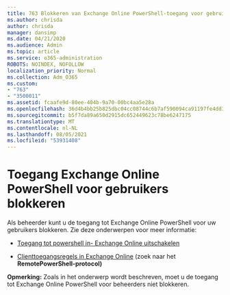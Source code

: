 ```yaml
---
title: 763 Blokkeren van Exchange Online PowerShell-toegang voor gebruikers
ms.author: chrisda
author: chrisda
manager: dansimp
ms.date: 04/21/2020
ms.audience: Admin
ms.topic: article
ms.service: o365-administration
ROBOTS: NOINDEX, NOFOLLOW
localization_priority: Normal
ms.collection: Adm_O365
ms.custom:
- "763"
- "3500011"
ms.assetid: fcaafe9d-80ee-404b-9a70-00bc4aa5e28a
ms.openlocfilehash: 36d4b4bb25b825dbc04cc08744c6b7af590094ca91197fe4dd3d3a92c653cb0a
ms.sourcegitcommit: b5f7da89a650d2915dc652449623c78be6247175
ms.translationtype: MT
ms.contentlocale: nl-NL
ms.lasthandoff: 08/05/2021
ms.locfileid: "53931408"
---
```

# <a name="blocking-exchange-online-powershell-access-for-users"></a>Toegang Exchange Online PowerShell voor gebruikers blokkeren
Als beheerder kunt u de toegang tot Exchange Online PowerShell voor uw gebruikers blokkeren. Zie deze onderwerpen voor meer informatie:

- [Toegang tot powershell in- Exchange Online uitschakelen](https://docs.microsoft.com/powershell/exchange/exchange-online/disable-access-to-exchange-online-powershell)

- [Clienttoegangsregels in Exchange Online](https://technet.microsoft.com/library/mt842508.aspx) (zoek naar het **RemotePowerShell-protocol)** 

**Opmerking:** Zoals in het onderwerp wordt beschreven, moet u de toegang tot Exchange Online PowerShell voor beheerders niet blokkeren.
